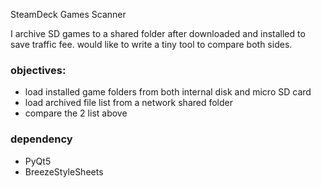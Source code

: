 SteamDeck Games Scanner

I archive SD games to a shared folder after downloaded and installed to save traffic fee.
would like to write a tiny tool to compare both sides.

### objectives:

- load installed game folders from both internal disk and micro SD card
- load archived file list from a network shared folder
- compare the 2 list above

### dependency
- PyQt5
- BreezeStyleSheets